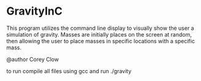 # GravityInC
This program utilizes the command line display to visually show the user a simulation of gravity. Masses are initially places on the screen at random, then allowing the user to place masses in specific locations with a specific mass.

@author Corey Clow

to run compile all files using gcc and run ./gravity
